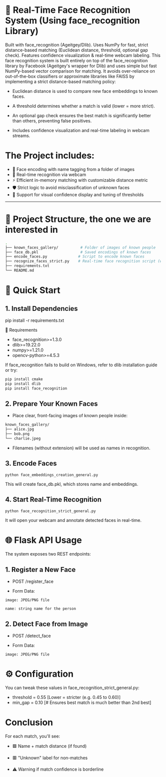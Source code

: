 # 🎯 Real-Time Face Recognition System (Using face_recognition Library)
Built with face_recognition (Ageitgey/Dlib). Uses NumPy for fast, strict distance-based matching (Euclidean distance, threshold, optional gap check). Features confidence visualization &amp; real-time webcam labeling.
This face recognition system is built entirely on top of the face_recognition library by Facebook (Ageitgey's wrapper for Dlib) and uses simple but fast NumPy-based vector comparison for matching. It avoids over-reliance on out-of-the-box classifiers or approximate libraries like FAISS by implementing a strict distance-based matching policy:

*  Euclidean distance is used to compare new face embeddings to known faces.

*  A threshold determines whether a match is valid (lower = more strict).

*  An optional gap check ensures the best match is significantly better than others, preventing false positives.

*  Includes confidence visualization and real-time labeling in webcam streams.

# The Project includes:

- 🧠 Face encoding with name tagging from a folder of images
- 🎥 Real-time recognition via webcam
- ⚡ Efficient in-memory matching with customizable distance metric
- 🛡️ Strict logic to avoid misclassification of unknown faces
- 🧪 Support for visual confidence display and tuning of thresholds

---

# 📁 Project Structure, the one we are interested in

```bash
.
├── known_faces_gallery/          # Folder of images of known people
├── face_db.pkl                   # Saved encodings of known faces
├── encode_faces.py              # Script to encode known faces
├── recognize_faces_strict.py    # Real-time face recognition script (webcam)
├── requirements.txt
└── README.md
```

# 🚀 Quick Start

## 1. Install Dependencies

pip install -r requirements.txt

🧩 Requirements

* face_recognition>=1.3.0
* dlib>=19.22.0
* numpy>=1.21.0
* opencv-python>=4.5.3

If face_recognition fails to build on Windows, refer to dlib installation guide or try:

```bash
pip install cmake
pip install dlib
pip install face_recognition
```

## 2. Prepare Your Known Faces

* Place clear, front-facing images of known people inside:
```bash
known_faces_gallery/
├── alice.jpg
├── bob.png
└── charlie.jpeg
```

* Filenames (without extension) will be used as names in recognition.


## 3. Encode Faces
```
python face_embeddings_creation_general.py
```


This will create face_db.pkl, which stores name and embeddings.

## 4. Start Real-Time Recognition
```
python face_recognition_strict_general.py
```
It will open your webcam and annotate detected faces in real-time.


# 🌐 Flask API Usage
The system exposes two REST endpoints:

## 1. Register a New Face

* POST /register_face

* Form Data:
```
image: JPEG/PNG file

name: string name for the person
```

## 2. Detect Face from Image
* POST /detect_face

* Form Data:
```
image: JPEG/PNG file
```

# ⚙️ Configuration

You can tweak these values in face_recognition_strict_general.py:

* threshold = 0.55 [Lower = stricter (e.g. 0.45 to 0.60)]
* min_gap = 0.10    [# Ensures best match is much better than 2nd best]

# Conclusion
For each match, you'll see:

* 🟩 Name + match distance (if found)

* 🟥 "Unknown" label for non-matches

* ⚠️ Warning if match confidence is borderline
